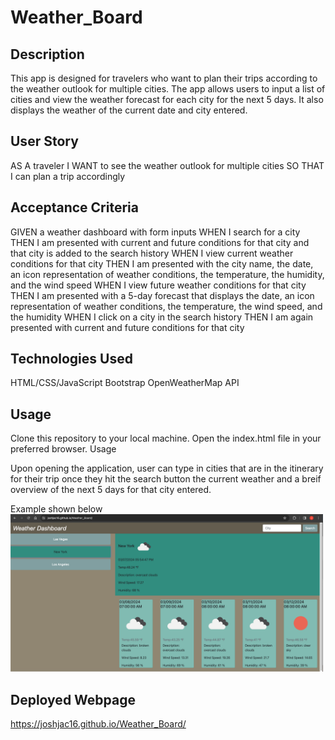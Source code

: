 # Weather_Board

## Description

This app is designed for travelers who want to plan their trips according to the weather outlook for multiple cities. The app allows users to input a list of cities and view the weather forecast for each city for the next 5 days. It also displays the weather of the current date and city entered.

## User Story

AS A traveler
I WANT to see the weather outlook for multiple cities
SO THAT I can plan a trip accordingly

## Acceptance Criteria

GIVEN a weather dashboard with form inputs
WHEN I search for a city
THEN I am presented with current and future conditions for that city and that city is added to the search history
WHEN I view current weather conditions for that city
THEN I am presented with the city name, the date, an icon representation of weather conditions, the temperature, the humidity, and the wind speed
WHEN I view future weather conditions for that city
THEN I am presented with a 5-day forecast that displays the date, an icon representation of weather conditions, the temperature, the wind speed, and the humidity
WHEN I click on a city in the search history
THEN I am again presented with current and future conditions for that city

## Technologies Used

HTML/CSS/JavaScript
Bootstrap
OpenWeatherMap API

## Usage

Clone this repository to your local machine. Open the index.html file in your preferred browser. Usage

Upon opening the application, user can type in cities that are in the itinerary for their trip once they hit the search button the current weather
and a breif overview of the next 5 days for that city entered.

Example shown below
<img src="/images/Screenshot.png" width="500px"/>

## Deployed Webpage

https://joshjac16.github.io/Weather_Board/
